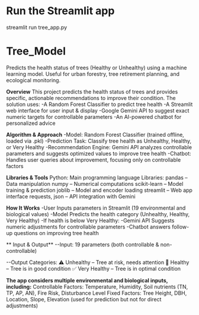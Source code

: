 # Run the Streamlit app
streamlit run tree_app.py

# Tree_Model
Predicts the health status of trees (Healthy or Unhealthy) using a machine learning model. Useful for urban forestry, tree retirement planning, and ecological monitoring.


**Overview**
This project predicts the health status of trees and provides specific, actionable recommendations to improve their condition.
The solution uses:
-A Random Forest Classifier to predict tree health
-A Streamlit web interface for user input & display
-Google Gemini API to suggest exact numeric targets for controllable parameters
-An AI-powered chatbot for personalized advice


**Algorithm & Approach**
-Model: Random Forest Classifier (trained offline, loaded via .pkl)
-Prediction Task: Classify tree health as Unhealthy, Healthy, or Very Healthy
-Recommendation Engine: Gemini API analyzes controllable parameters and suggests optimized values to improve tree health
-Chatbot: Handles user queries about improvement, focusing only on controllable factors


**Libraries & Tools**
Python: Main programming language
Libraries:
pandas – Data manipulation
numpy – Numerical computations
scikit-learn – Model training & prediction
joblib – Model and encoder loading
streamlit – Web app interface
requests, json – API integration with Gemini


**How It Works**
-User Inputs parameters in Streamlit (19 environmental and biological values)
-Model Predicts the health category (Unhealthy, Healthy, Very Healthy)
-If health is below Very Healthy:
-Gemini API Suggests numeric adjustments for controllable parameters
-Chatbot answers follow-up questions on improving tree health


** Input & Output**
--Input:
19 parameters (both controllable & non-controllable)

--Output Categories:
⚠️ Unhealthy – Tree at risk, needs attention
🌱 Healthy – Tree is in good condition
✅ Very Healthy – Tree is in optimal condition


**The app considers multiple environmental and biological inputs, including:**
Controllable Factors: Temperature, Humidity, Soil nutrients (TN, TP, AP, AN), Fire Risk, Disturbance Level
Fixed Factors: Tree Height, DBH, Location, Slope, Elevation (used for prediction but not for direct adjustments)
